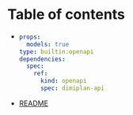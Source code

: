 # Table of contents

* ```yaml
  props:
    models: true
  type: builtin:openapi
  dependencies:
    spec:
      ref:
        kind: openapi
        spec: dimiplan-api
  ```
* [README](README.md)
